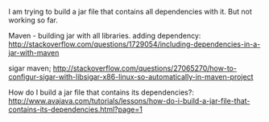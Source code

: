 
I am trying to build a jar file that contains all dependencies with it.
But not working so far.

Maven - building jar with all libraries.
adding dependency: http://stackoverflow.com/questions/1729054/including-dependencies-in-a-jar-with-maven

sigar maven; http://stackoverflow.com/questions/27065270/how-to-configur-sigar-with-libsigar-x86-linux-so-automatically-in-maven-project


How do I build a jar file that contains its dependencies?:
http://www.avajava.com/tutorials/lessons/how-do-i-build-a-jar-file-that-contains-its-dependencies.html?page=1